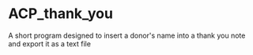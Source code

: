# ACP_thank_you
A short program designed to insert a donor's name into a thank you note and export it as a text file
